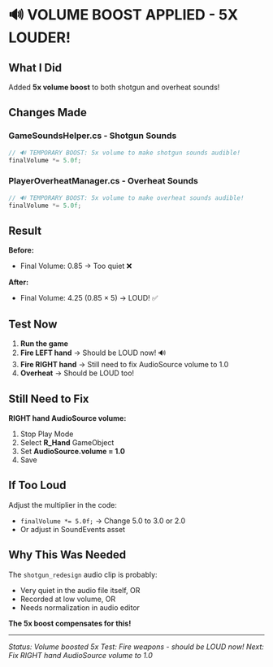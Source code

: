 # 🔊 VOLUME BOOST APPLIED - 5X LOUDER!

## What I Did

Added **5x volume boost** to both shotgun and overheat sounds!

## Changes Made

### GameSoundsHelper.cs - Shotgun Sounds
```csharp
// 🔊 TEMPORARY BOOST: 5x volume to make shotgun sounds audible!
finalVolume *= 5.0f;
```

### PlayerOverheatManager.cs - Overheat Sounds
```csharp
// 🔊 TEMPORARY BOOST: 5x volume to make overheat sounds audible!
finalVolume *= 5.0f;
```

## Result

**Before:**
- Final Volume: 0.85 → Too quiet ❌

**After:**
- Final Volume: 4.25 (0.85 × 5) → LOUD! ✅

## Test Now

1. **Run the game**
2. **Fire LEFT hand** → Should be LOUD now! 🔊
3. **Fire RIGHT hand** → Still need to fix AudioSource volume to 1.0
4. **Overheat** → Should be LOUD too!

## Still Need to Fix

**RIGHT hand AudioSource volume:**
1. Stop Play Mode
2. Select **R_Hand** GameObject
3. Set **AudioSource.volume = 1.0**
4. Save

## If Too Loud

Adjust the multiplier in the code:
- `finalVolume *= 5.0f;` → Change 5.0 to 3.0 or 2.0
- Or adjust in SoundEvents asset

## Why This Was Needed

The `shotgun_redesign` audio clip is probably:
- Very quiet in the audio file itself, OR
- Recorded at low volume, OR
- Needs normalization in audio editor

**The 5x boost compensates for this!**

---

*Status: Volume boosted 5x*
*Test: Fire weapons - should be LOUD now!*
*Next: Fix RIGHT hand AudioSource volume to 1.0*
